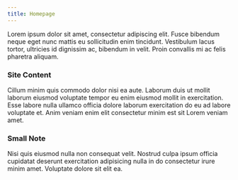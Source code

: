 ```yaml
---
title: Homepage
---
```


Lorem ipsum dolor sit amet, consectetur adipiscing elit. Fusce bibendum neque eget nunc mattis eu sollicitudin enim tincidunt. Vestibulum lacus tortor, ultricies id dignissim ac, bibendum in velit. Proin convallis mi ac felis pharetra aliquam.

### Site Content

Cillum minim quis commodo dolor nisi ea aute. Laborum duis ut mollit laborum eiusmod voluptate tempor eu enim eiusmod mollit in exercitation. Esse labore nulla ullamco officia dolore laborum exercitation do eu ad labore voluptate et. Anim veniam enim elit consectetur minim est sit Lorem veniam amet.

### Small Note

Nisi quis eiusmod nulla non consequat velit. Nostrud culpa ipsum officia cupidatat deserunt exercitation adipisicing nulla in do consectetur irure minim amet. Voluptate dolore sit elit ea.
